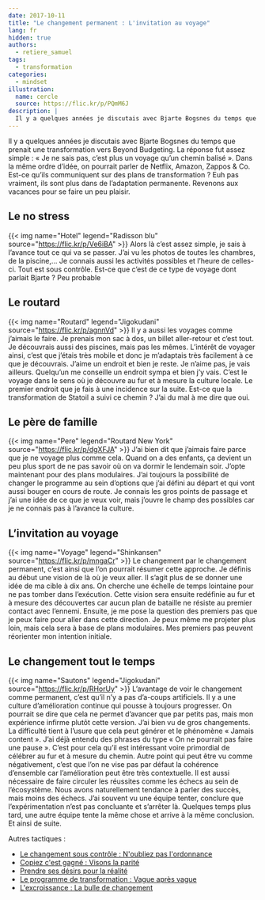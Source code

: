 ```yaml
---
date: 2017-10-11
title: "Le changement permanent : L'invitation au voyage"
lang: fr
hidden: true
authors:
  - retiere_samuel
tags:
  - transformation
categories:
  - mindset
illustration:
  name: cercle
  source: https://flic.kr/p/PQmM6J
description: |
  Il y a quelques années je discutais avec Bjarte Bogsnes du temps que prenait une transformation vers Beyond Budgeting. La réponse fut assez simple : « Je ne sais pas, c’est plus un voyage qu’un chemin balisé ». Dans la même ordre d’idée, on pourrait parler de Netflix, Amazon, Zappos & Co. Est-ce qu’ils communiquent sur des plans de transformation ? Euh pas vraiment, ils sont plus dans de l’adaptation permanente.
---
```

Il y a quelques années je discutais avec Bjarte Bogsnes du temps que prenait une transformation vers Beyond Budgeting. La réponse fut assez simple : « Je ne sais pas, c’est plus un voyage qu’un chemin balisé ». Dans la même ordre d’idée, on pourrait parler de Netflix, Amazon, Zappos & Co. Est-ce qu’ils communiquent sur des plans de transformation ? Euh pas vraiment, ils sont plus dans de l’adaptation permanente. Revenons aux vacances pour se faire un peu plaisir.

## Le no stress
{{< img name="Hotel" legend="Radisson blu" source="https://flic.kr/p/Ve6iBA" >}}
Alors là c’est assez simple, je sais à l’avance tout ce qui va se passer. J’ai vu les photos de toutes les chambres, de la piscine,…  Je connais aussi les activités possibles et l’heure de celles-ci. Tout est sous contrôle. Est-ce que c’est de ce type de voyage dont parlait Bjarte ? Peu probable

## Le routard
{{< img name="Routard" legend="Jigokudani" source="https://flic.kr/p/agnnVd" >}}
Il y a aussi les voyages comme j’aimais le faire. Je prenais mon sac à dos, un billet aller-retour et c’est tout. Je découvrais aussi des piscines, mais pas les mêmes. L’intérêt de voyager ainsi, c’est que j’étais très mobile et donc je m’adaptais très facilement à ce que je découvrais. J’aime un endroit et bien je reste. Je n’aime pas, je vais ailleurs. Quelqu’un me conseille un endroit sympa et bien j’y vais. C’est le voyage dans le sens où je découvre au fur et à mesure la culture locale. Le premier endroit que je fais à une incidence sur la suite. Est-ce que la transformation de Statoil a suivi ce chemin ? J’ai du mal à me dire que oui.

## Le père de famille
{{< img name="Pere" legend="Routard New York" source="https://flic.kr/p/dgXFJA" >}}
J’ai bien dit que j’aimais faire parce que je ne voyage plus comme cela. Quand on a des enfants, ça devient un peu plus sport de ne pas savoir où on va dormir le lendemain soir. J’opte maintenant pour des plans modulaires. J’ai toujours la possibilité de changer le programme au sein d’options que j’ai défini au départ et qui vont aussi bouger en cours de route. Je connais les gros points de passage et j’ai une idée de ce que je veux voir, mais j’ouvre le champ des possibles car je ne connais pas à l’avance la culture.

## L’invitation au voyage
{{< img name="Voyage" legend="Shinkansen" source="https://flic.kr/p/mngaCr" >}}
Le changement par le changement permanent, c’est ainsi que l’on pourrait résumer cette approche. Je définis au début une vision de là où je veux aller. Il s’agit plus de se donner une idée de ma cible à dix ans. On cherche une échelle de temps lointaine pour ne pas tomber dans l’exécution. Cette vision sera ensuite redéfinie au fur et à mesure des découvertes car aucun plan de bataille ne résiste au premier contact avec l’ennemi. Ensuite, je me pose la question des premiers pas que je peux faire pour aller dans cette direction. Je peux même me projeter plus loin, mais cela sera à base de plans modulaires. Mes premiers pas peuvent réorienter mon intention initiale.

## Le changement tout le temps
{{< img name="Sautons" legend="Jigokudani" source="https://flic.kr/p/RHorUy" >}}
L’avantage de voir le changement comme permanent, c’est qu’il n’y a pas d’a-coups artificiels. Il y a une culture d’amélioration continue qui pousse à toujours progresser. On pourrait se dire que cela ne permet d’avancer que par petits pas, mais mon expérience infirme plutôt cette version. J’ai bien vu de gros changements. La difficulté tient à l’usure que cela peut générer et le phénomène « Jamais content ». J’ai déjà entendu des phrases du type « On ne pourrait pas faire une pause ». C’est pour cela qu’il est intéressant voire primordial de célébrer au fur et à mesure du chemin. Autre point qui peut être vu comme négativement, c’est que l’on ne vise pas par défaut la cohérence d’ensemble car l’amélioration peut être très contextuelle. Il est aussi nécessaire de faire circuler les réussites comme les échecs au sein de l’écosystème. Nous avons naturellement tendance à parler des succès, mais moins des échecs. J’ai souvent vu une équipe tenter, conclure que l’expérimentation n’est pas concluante et s’arrêter là. Quelques temps plus tard, une autre équipe tente la même chose et arrive à la même conclusion. Et ainsi de suite.

Autres tactiques :
- [Le changement sous contrôle : N'oubliez pas l'ordonnance]
- [Copiez c'est gagné : Visons la parité]
- [Prendre ses désirs pour la réalité]
- [Le programme de transformation : Vague après vague]
- [L'excroissance : La bulle de changement]

[Le changement sous contrôle : N'oubliez pas l'ordonnance]: /articles/2017-10-11-sous_ordonnance
[Copiez c'est gagné : Visons la parité]: /articles/2017-10-11-visons_la_parite
[Prendre ses désirs pour la réalité]: /articles/2017-10-11-desirs_pour_realites
[Le programme de transformation : Vague après vague]: /articles/2017-10-11-vague_apres_vague
[L'excroissance : La bulle de changement]: /articles/2017-10-11-bulle_changement
